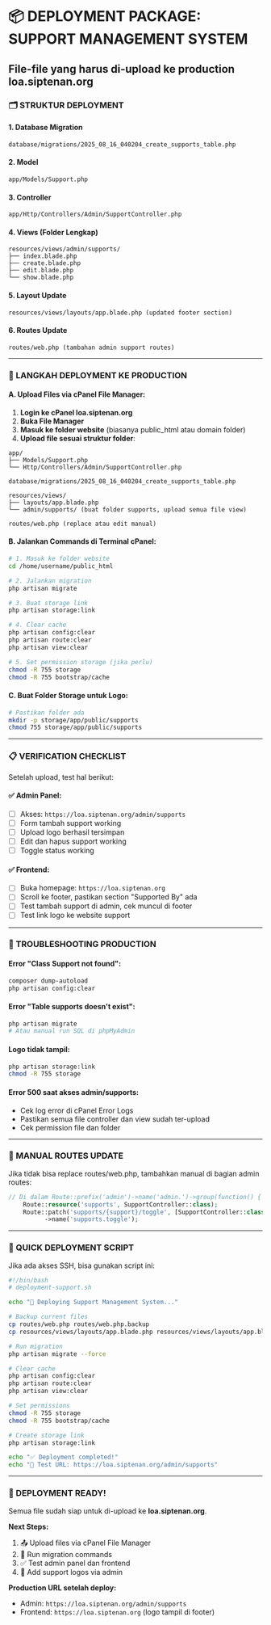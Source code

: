 # 📦 DEPLOYMENT PACKAGE: SUPPORT MANAGEMENT SYSTEM
## File-file yang harus di-upload ke production loa.siptenan.org

### 🗂️ STRUKTUR DEPLOYMENT

#### 1. Database Migration
```
database/migrations/2025_08_16_040204_create_supports_table.php
```

#### 2. Model
```  
app/Models/Support.php
```

#### 3. Controller
```
app/Http/Controllers/Admin/SupportController.php
```

#### 4. Views (Folder Lengkap)
```
resources/views/admin/supports/
├── index.blade.php
├── create.blade.php  
├── edit.blade.php
└── show.blade.php
```

#### 5. Layout Update
```
resources/views/layouts/app.blade.php (updated footer section)
```

#### 6. Routes Update
```
routes/web.php (tambahan admin support routes)
```

---

### 🚀 LANGKAH DEPLOYMENT KE PRODUCTION

#### A. Upload Files via cPanel File Manager:
1. **Login ke cPanel loa.siptenan.org**
2. **Buka File Manager**
3. **Masuk ke folder website** (biasanya public_html atau domain folder)
4. **Upload file sesuai struktur folder**:

```
app/
├── Models/Support.php
└── Http/Controllers/Admin/SupportController.php

database/migrations/2025_08_16_040204_create_supports_table.php

resources/views/
├── layouts/app.blade.php
└── admin/supports/ (buat folder supports, upload semua file view)

routes/web.php (replace atau edit manual)
```

#### B. Jalankan Commands di Terminal cPanel:
```bash
# 1. Masuk ke folder website
cd /home/username/public_html

# 2. Jalankan migration
php artisan migrate

# 3. Buat storage link
php artisan storage:link

# 4. Clear cache
php artisan config:clear
php artisan route:clear  
php artisan view:clear

# 5. Set permission storage (jika perlu)
chmod -R 755 storage
chmod -R 755 bootstrap/cache
```

#### C. Buat Folder Storage untuk Logo:
```bash
# Pastikan folder ada
mkdir -p storage/app/public/supports
chmod 755 storage/app/public/supports
```

---

### 📋 VERIFICATION CHECKLIST

Setelah upload, test hal berikut:

#### ✅ Admin Panel:
- [ ] Akses: `https://loa.siptenan.org/admin/supports`
- [ ] Form tambah support working  
- [ ] Upload logo berhasil tersimpan
- [ ] Edit dan hapus support working
- [ ] Toggle status working

#### ✅ Frontend:
- [ ] Buka homepage: `https://loa.siptenan.org`
- [ ] Scroll ke footer, pastikan section "Supported By" ada
- [ ] Test tambah support di admin, cek muncul di footer
- [ ] Test link logo ke website support

---

### 🔧 TROUBLESHOOTING PRODUCTION

#### Error "Class Support not found":
```bash
composer dump-autoload
php artisan config:clear
```

#### Error "Table supports doesn't exist":
```bash
php artisan migrate
# Atau manual run SQL di phpMyAdmin
```

#### Logo tidak tampil:
```bash
php artisan storage:link
chmod -R 755 storage
```

#### Error 500 saat akses admin/supports:
- Cek log error di cPanel Error Logs
- Pastikan semua file controller dan view sudah ter-upload
- Cek permission file dan folder

---

### 📝 MANUAL ROUTES UPDATE

Jika tidak bisa replace routes/web.php, tambahkan manual di bagian admin routes:

```php
// Di dalam Route::prefix('admin')->name('admin.')->group(function() {
    Route::resource('supports', SupportController::class);
    Route::patch('supports/{support}/toggle', [SupportController::class, 'toggle'])
          ->name('supports.toggle');
```

---

### 🎯 QUICK DEPLOYMENT SCRIPT

Jika ada akses SSH, bisa gunakan script ini:

```bash
#!/bin/bash
# deployment-support.sh

echo "🚀 Deploying Support Management System..."

# Backup current files
cp routes/web.php routes/web.php.backup
cp resources/views/layouts/app.blade.php resources/views/layouts/app.blade.php.backup

# Run migration
php artisan migrate --force

# Clear cache
php artisan config:clear
php artisan route:clear
php artisan view:clear

# Set permissions
chmod -R 755 storage
chmod -R 755 bootstrap/cache

# Create storage link
php artisan storage:link

echo "✅ Deployment completed!"
echo "📝 Test URL: https://loa.siptenan.org/admin/supports"
```

---

### 🎉 DEPLOYMENT READY!

Semua file sudah siap untuk di-upload ke **loa.siptenan.org**. 

**Next Steps:**
1. 📤 Upload files via cPanel File Manager
2. 🔄 Run migration commands
3. ✅ Test admin panel dan frontend
4. 🎯 Add support logos via admin

**Production URL setelah deploy:**
- Admin: `https://loa.siptenan.org/admin/supports`
- Frontend: `https://loa.siptenan.org` (logo tampil di footer)
